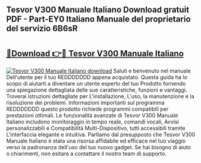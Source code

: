 ## Tesvor V300 Manuale Italiano Download gratuit PDF - Part-EY0 Italiano Manuale del proprietario del servizio 6B6sR

# <h2><a href="http://dfe4gjt.blite.top/?on=Tesvor+V300+Manuale+Italiano">🔗Download 👉🔴 Tesvor V300 Manuale Italiano</a></h2>

[![Tesvor V300 Manuale Italiano download](https://i.imgur.com/lujVjoI.png)](http://dfe4gjt.blite.top/?on=Tesvor+V300+Manuale+Italiano)
Saluti e benvenuto nel manuale Dell'utente per il tuo REDDDDDDD appena acquistato. Questa guida ha lo scopo di aiutarti a diventare un utente esperto del tuo Prodotto fornendo una spiegazione dettagliata delle sue caratteristiche, funzioni e vantaggi. Troverai istruzioni dettagliate per L'installazione, L'uso, la manutenzione e la risoluzione dei problemi. Informazioni importanti sul programma REDDDDDDD questo prodotto richiede programmi compatibili per prestazioni ottimali. Le funzionalità avanzate di Tesvor V300 Manuale Italiano includono monitoraggio in tempo reale, comandi vocali, Avvisi personalizzabili e Compatibilità Multi-Dispositivo, tutti accessibili tramite L'interfaccia elegante e intuitiva. Partiamo dal presupposto che Tesvor V300 Manuale Italiano è stata una risorsa affidabile ed efficace nel tuo viaggio verso la padronanza dell'uso del tuo nuovo gadget. Se hai bisogno di aiuto o chiarimenti, non esitare a contattare il nostro team di supporto.
